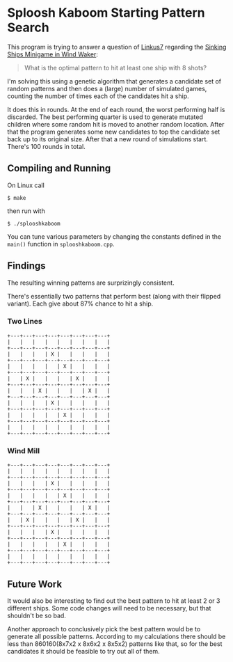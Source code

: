 # Sploosh Kaboom Starting Pattern Search

This program is trying to answer a question of [Linkus7](https://www.twitch.tv/linkus7) regarding the [Sinking Ships Minigame in Wind Waker](https://zelda.fandom.com/wiki/Sinking_Ships):

> What is the optimal pattern to hit at least one ship with 8 shots?

I'm solving this using a genetic algorithm that generates a candidate set of random patterns and then does a (large) number of simulated games, counting the number of times each of the candidates hit a ship.

It does this in rounds. At the end of each round, the worst performing half is discarded. The best performing quarter is used to generate mutated children where some random hit is moved to another random location. After that the program generates some new candidates to top the candidate set back up to its original size. After that a new round of simulations start. There's 100 rounds in total.

## Compiling and Running
On Linux call

```
$ make
```

then run with

```
$ ./splooshkaboom
```

You can tune various parameters by changing the constants defined in the `main()` function in `splooshkaboom.cpp`.

## Findings
The resulting winning patterns are surprizingly consistent.

There's essentially two patterns that perform best (along with their flipped variant). Each give about 87% chance to hit a ship.

### Two Lines
```
+---+---+---+---+---+---+---+---+
|   |   |   |   |   |   |   |   |
+---+---+---+---+---+---+---+---+
|   |   |   | X |   |   |   |   |
+---+---+---+---+---+---+---+---+
|   |   |   |   | X |   |   |   |
+---+---+---+---+---+---+---+---+
|   | X |   |   |   | X |   |   |
+---+---+---+---+---+---+---+---+
|   |   | X |   |   |   | X |   |
+---+---+---+---+---+---+---+---+
|   |   |   | X |   |   |   |   |
+---+---+---+---+---+---+---+---+
|   |   |   |   | X |   |   |   |
+---+---+---+---+---+---+---+---+
|   |   |   |   |   |   |   |   |
+---+---+---+---+---+---+---+---+
```

### Wind Mill
```
+---+---+---+---+---+---+---+---+
|   |   |   |   |   |   |   |   |
+---+---+---+---+---+---+---+---+
|   |   |   | X |   |   |   |   |
+---+---+---+---+---+---+---+---+
|   |   |   |   | X |   |   |   |
+---+---+---+---+---+---+---+---+
|   |   | X |   |   |   | X |   |
+---+---+---+---+---+---+---+---+
|   | X |   |   |   | X |   |   |
+---+---+---+---+---+---+---+---+
|   |   |   | X |   |   |   |   |
+---+---+---+---+---+---+---+---+
|   |   |   |   | X |   |   |   |
+---+---+---+---+---+---+---+---+
|   |   |   |   |   |   |   |   |
+---+---+---+---+---+---+---+---+
```

## Future Work

It would also be interesting to find out the best pattern to hit at least 2 or 3 different ships. Some code changes will need to be necessary, but that shouldn't be so bad.

Another approach to conclusively pick the best pattern would be to generate all possible patterns. According to my calculations there should be less than 860160(8x7x2 x 8x6x2 x 8x5x2) patterns like that, so for the best candidates it should be feasible to try out all of them.